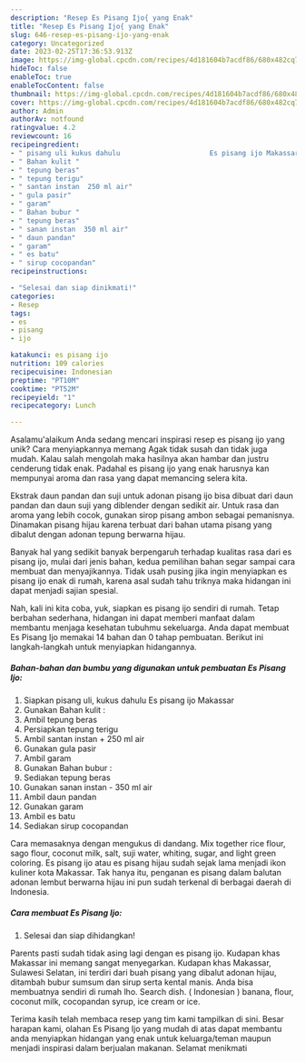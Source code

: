 ```yaml
---
description: "Resep Es Pisang Ijo{ yang Enak"
title: "Resep Es Pisang Ijo{ yang Enak"
slug: 646-resep-es-pisang-ijo-yang-enak
category: Uncategorized
date: 2023-02-25T17:36:53.913Z
image: https://img-global.cpcdn.com/recipes/4d181604b7acdf86/680x482cq70/es-pisang-ijo-foto-resep-utama.jpg
hideToc: false
enableToc: true
enableTocContent: false
thumbnail: https://img-global.cpcdn.com/recipes/4d181604b7acdf86/680x482cq70/es-pisang-ijo-foto-resep-utama.jpg
cover: https://img-global.cpcdn.com/recipes/4d181604b7acdf86/680x482cq70/es-pisang-ijo-foto-resep-utama.jpg
author: Admin
authorAv: notfound
ratingvalue: 4.2
reviewcount: 16
recipeingredient:
- " pisang uli kukus dahulu                      Es pisang ijo Makassar"
- " Bahan kulit "
- " tepung beras"
- " tepung terigu"
- " santan instan  250 ml air"
- " gula pasir"
- " garam"
- " Bahan bubur "
- " tepung beras"
- " sanan instan  350 ml air"
- " daun pandan"
- " garam"
- " es batu"
- " sirup cocopandan"
recipeinstructions:

- "Selesai dan siap dinikmati!"
categories:
- Resep
tags:
- es
- pisang
- ijo

katakunci: es pisang ijo 
nutrition: 109 calories
recipecuisine: Indonesian
preptime: "PT10M"
cooktime: "PT52M"
recipeyield: "1"
recipecategory: Lunch

---
```



Asalamu'alaikum Anda sedang mencari inspirasi resep es pisang ijo yang unik? Cara menyiapkannya memang Agak tidak susah dan tidak juga mudah. Kalau salah mengolah maka hasilnya akan hambar dan justru cenderung tidak enak. Padahal es pisang ijo yang enak harusnya kan mempunyai aroma dan rasa yang dapat memancing selera kita.


Ekstrak daun pandan dan suji untuk adonan pisang ijo bisa dibuat dari daun pandan dan daun suji yang diblender dengan sedikit air. Untuk rasa dan aroma yang lebih cocok, gunakan sirop pisang ambon sebagai pemanisnya. Dinamakan pisang hijau karena terbuat dari bahan utama pisang yang dibalut dengan adonan tepung berwarna hijau.

Banyak hal yang sedikit banyak berpengaruh terhadap kualitas rasa dari es pisang ijo, mulai dari jenis bahan, kedua pemilihan bahan segar sampai cara membuat dan menyajikannya. Tidak usah pusing jika ingin menyiapkan es pisang ijo enak di rumah, karena asal sudah tahu triknya maka hidangan ini dapat menjadi sajian spesial.


Nah, kali ini kita coba, yuk, siapkan es pisang ijo sendiri di rumah. Tetap berbahan sederhana, hidangan ini dapat memberi manfaat dalam membantu menjaga kesehatan tubuhmu sekeluarga. Anda dapat membuat Es Pisang Ijo memakai 14 bahan dan 0 tahap pembuatan. Berikut ini langkah-langkah untuk menyiapkan hidangannya.

<!--inarticleads1-->

##### Bahan-bahan dan bumbu yang digunakan untuk pembuatan Es Pisang Ijo:

1. Siapkan  pisang uli, kukus dahulu                      Es pisang ijo Makassar
1. Gunakan  Bahan kulit :
1. Ambil  tepung beras
1. Persiapkan  tepung terigu
1. Ambil  santan instan + 250 ml air
1. Gunakan  gula pasir
1. Ambil  garam
1. Gunakan  Bahan bubur :
1. Sediakan  tepung beras
1. Gunakan  sanan instan - 350 ml air
1. Ambil  daun pandan
1. Gunakan  garam
1. Ambil  es batu
1. Sediakan  sirup cocopandan


Cara memasaknya dengan mengukus di dandang. Mix together rice flour, sago flour, coconut milk, salt, suji water, whiting, sugar, and light green coloring. Es pisang ijo atau es pisang hijau sudah sejak lama menjadi ikon kuliner kota Makassar. Tak hanya itu, penganan es pisang dalam balutan adonan lembut berwarna hijau ini pun sudah terkenal di berbagai daerah di Indonesia. 

<!--inarticleads2-->

##### Cara membuat Es Pisang Ijo:


1. Selesai dan siap dihidangkan!

Parents pasti sudah tidak asing lagi dengan es pisang ijo. Kudapan khas Makassar ini memang sangat menyegarkan. Kudapan khas Makassar, Sulawesi Selatan, ini terdiri dari buah pisang yang dibalut adonan hijau, ditambah bubur sumsum dan sirup serta kental manis. Anda bisa membuatnya sendiri di rumah lho. Search dish. ( Indonesian ) banana, flour, coconut milk, cocopandan syrup, ice cream or ice. 

Terima kasih telah membaca resep yang tim kami tampilkan di sini. Besar harapan kami, olahan Es Pisang Ijo yang mudah di atas dapat membantu anda menyiapkan hidangan yang enak untuk keluarga/teman maupun menjadi inspirasi dalam berjualan makanan. Selamat menikmati

